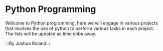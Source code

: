 # Python Programming

Welcome to Python programming, here we will engage in various projects that involves the use of python to perform various tasks in each project.
The lists will be updated as time ebbs away.

:::By Joshua Roland:::
